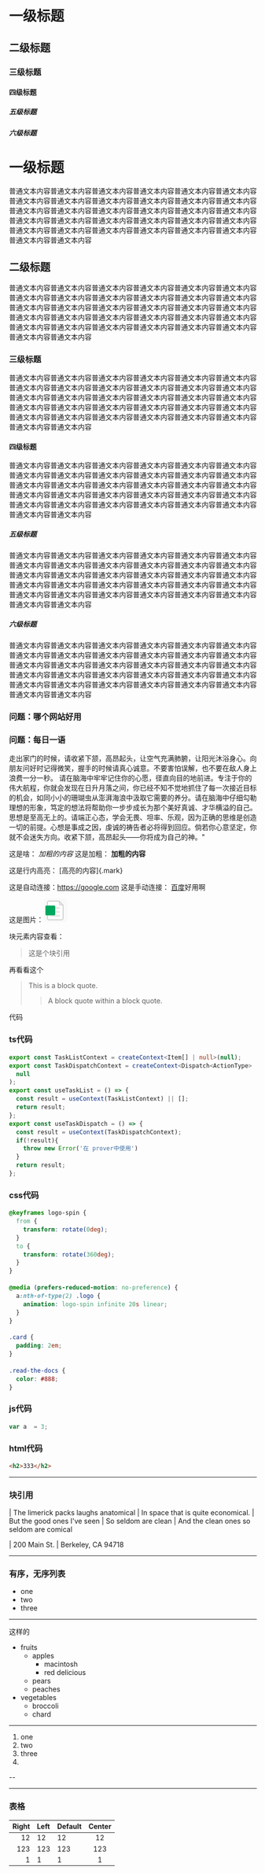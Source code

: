 # 一级标题
## 二级标题
### 三级标题
#### 四级标题
##### 五级标题
##### 六级标题
# 一级标题

普通文本内容普通文本内容普通文本内容普通文本内容普通文本内容普通文本内容普通文本内容普通文本内容普通文本内容普通文本内容普通文本内容普通文本内容普通文本内容普通文本内容普通文本内容普通文本内容普通文本内容普通文本内容普通文本内容普通文本内容普通文本内容普通文本内容普通文本内容普通文本内容普通文本内容普通文本内容普通文本内容普通文本内容普通文本内容普通文本内容普通文本内容普通文本内容

## 二级标题
普通文本内容普通文本内容普通文本内容普通文本内容普通文本内容普通文本内容普通文本内容普通文本内容普通文本内容普通文本内容普通文本内容普通文本内容普通文本内容普通文本内容普通文本内容普通文本内容普通文本内容普通文本内容普通文本内容普通文本内容普通文本内容普通文本内容普通文本内容普通文本内容普通文本内容普通文本内容普通文本内容普通文本内容普通文本内容普通文本内容普通文本内容普通文本内容

### 三级标题
普通文本内容普通文本内容普通文本内容普通文本内容普通文本内容普通文本内容普通文本内容普通文本内容普通文本内容普通文本内容普通文本内容普通文本内容普通文本内容普通文本内容普通文本内容普通文本内容普通文本内容普通文本内容普通文本内容普通文本内容普通文本内容普通文本内容普通文本内容普通文本内容普通文本内容普通文本内容普通文本内容普通文本内容普通文本内容普通文本内容普通文本内容普通文本内容

#### 四级标题
普通文本内容普通文本内容普通文本内容普通文本内容普通文本内容普通文本内容普通文本内容普通文本内容普通文本内容普通文本内容普通文本内容普通文本内容普通文本内容普通文本内容普通文本内容普通文本内容普通文本内容普通文本内容普通文本内容普通文本内容普通文本内容普通文本内容普通文本内容普通文本内容普通文本内容普通文本内容普通文本内容普通文本内容普通文本内容普通文本内容普通文本内容普通文本内容

##### 五级标题
普通文本内容普通文本内容普通文本内容普通文本内容普通文本内容普通文本内容普通文本内容普通文本内容普通文本内容普通文本内容普通文本内容普通文本内容普通文本内容普通文本内容普通文本内容普通文本内容普通文本内容普通文本内容普通文本内容普通文本内容普通文本内容普通文本内容普通文本内容普通文本内容普通文本内容普通文本内容普通文本内容普通文本内容普通文本内容普通文本内容普通文本内容普通文本内容

##### 六级标题
普通文本内容普通文本内容普通文本内容普通文本内容普通文本内容普通文本内容普通文本内容普通文本内容普通文本内容普通文本内容普通文本内容普通文本内容普通文本内容普通文本内容普通文本内容普通文本内容普通文本内容普通文本内容普通文本内容普通文本内容普通文本内容普通文本内容普通文本内容普通文本内容普通文本内容普通文本内容普通文本内容普通文本内容普通文本内容普通文本内容普通文本内容普通文本内容

### 问题：哪个网站好用

### 问题：每日一语
走出家门的时候，请收紧下颔，高昂起头，让空气充满肺腑，让阳光沐浴身心。向朋友问好时记得微笑，握手的时候请真心诚意。不要害怕误解，也不要在敌人身上浪费一分一秒。
请在脑海中牢牢记住你的心愿，径直向目的地前进。专注于你的伟大航程，你就会发现在日升月落之间，你已经不知不觉地抓住了每一次接近目标的机会，如同小小的珊瑚虫从澎湃海浪中汲取它需要的养分。请在脑海中仔细勾勒理想的形象，笃定的想法将帮助你一步步成长为那个美好真诚、才华横溢的自己。思想是至高无上的。请端正心态，学会无畏、坦率、乐观，因为正确的思维是创造一切的前提。心想是事成之因，虔诚的祷告者必将得到回应。倘若你心意坚定，你就不会迷失方向。收紧下颔，高昂起头——你将成为自己的神。"

这是啥：  *加粗的内容*
这是加粗： **加粗的内容**

这是行内高亮： [高亮的内容]{.mark}

这是自动连接：<https://google.com>
这是手动连接： [百度](https://www.baidu.com)好用啊


这是图片：![这是个json图标](./json.png "这是个json图标")

块元素内容查看：

> 这是个块引用

再看看这个

> This is a block quote.
>
> > A block quote within a block quote.

代码

### ts代码

~~~typescript
export const TaskListContext = createContext<Item[] | null>(null);
export const TaskDispatchContext = createContext<Dispatch<ActionType> | null>(
  null
);
export const useTaskList = () => {
  const result = useContext(TaskListContext) || [];
  return result;
};
export const useTaskDispatch = () => {
  const result = useContext(TaskDispatchContext);
  if(!result){
    throw new Error('在 prover中使用')
  }
  return result;
};
~~~

### css代码


~~~css
@keyframes logo-spin {
  from {
    transform: rotate(0deg);
  }
  to {
    transform: rotate(360deg);
  }
}

@media (prefers-reduced-motion: no-preference) {
  a:nth-of-type(2) .logo {
    animation: logo-spin infinite 20s linear;
  }
}

.card {
  padding: 2em;
}

.read-the-docs {
  color: #888;
}
~~~



### js代码

~~~javascript
var a  = 3;
~~~

### html代码

~~~html
<h2>333</h2>
~~~

---

### 块引用

| The limerick packs laughs anatomical
| In space that is quite economical.
|    But the good ones I've seen
|    So seldom are clean
| And the clean ones so seldom are comical

| 200 Main St.
| Berkeley, CA 94718

---

### 有序，无序列表

* one
* two
* three

---
这样的

* fruits
  + apples
    - macintosh
    - red delicious
  + pears
  + peaches
* vegetables
  + broccoli
  + chard

---

1.  one
2.  two
3.  three
4.  
--


---
### 表格

| Right | Left | Default | Center |
|------:|:-----|---------|:------:|
|   12  |  12  |    12   |    12  |
|  123  |  123 |   123   |   123  |
|    1  |    1 |     1   |     1  |
